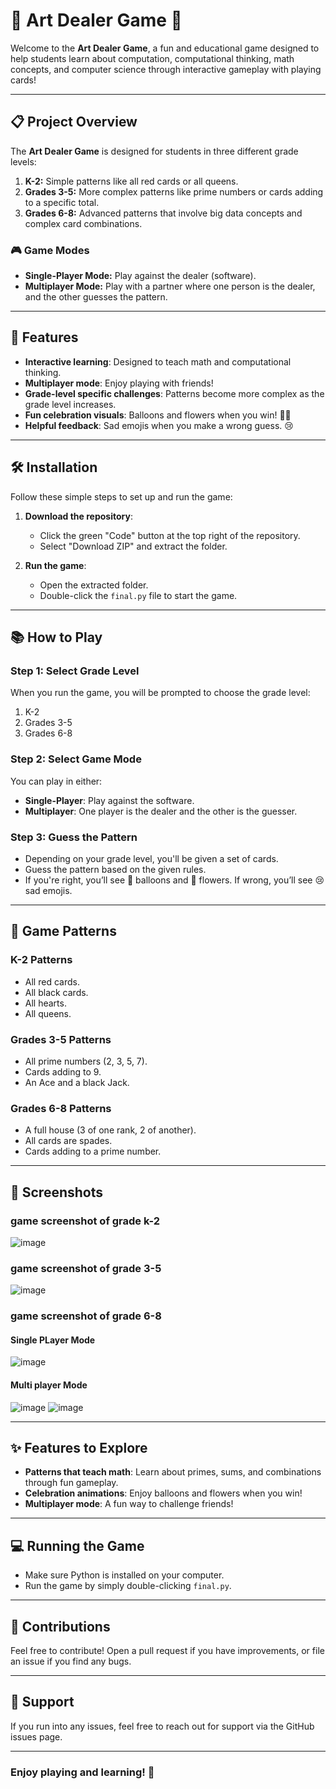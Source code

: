 # 🎨 Art Dealer Game 🎴

Welcome to the **Art Dealer Game**, a fun and educational game designed to help students learn about computation, computational thinking, math concepts, and computer science through interactive gameplay with playing cards!

---

## 📋 Project Overview

The **Art Dealer Game** is designed for students in three different grade levels:
1. **K-2:** Simple patterns like all red cards or all queens.
2. **Grades 3-5:** More complex patterns like prime numbers or cards adding to a specific total.
3. **Grades 6-8:** Advanced patterns that involve big data concepts and complex card combinations.

### 🎮 Game Modes
- **Single-Player Mode:** Play against the dealer (software).
- **Multiplayer Mode:** Play with a partner where one person is the dealer, and the other guesses the pattern.

---

## 🚀 Features

- **Interactive learning**: Designed to teach math and computational thinking.
- **Multiplayer mode**: Enjoy playing with friends!
- **Grade-level specific challenges**: Patterns become more complex as the grade level increases.
- **Fun celebration visuals**: Balloons and flowers when you win! 🎉🌸
- **Helpful feedback**: Sad emojis when you make a wrong guess. 😢

---

## 🛠 Installation

Follow these simple steps to set up and run the game:

1. **Download the repository**:
   - Click the green "Code" button at the top right of the repository.
   - Select "Download ZIP" and extract the folder.

2. **Run the game**:
   - Open the extracted folder.
   - Double-click the `final.py` file to start the game.

---

## 📚 How to Play

### **Step 1: Select Grade Level**
When you run the game, you will be prompted to choose the grade level:
1. K-2
2. Grades 3-5
3. Grades 6-8

### **Step 2: Select Game Mode**
You can play in either:
- **Single-Player**: Play against the software.
- **Multiplayer**: One player is the dealer and the other is the guesser.

### **Step 3: Guess the Pattern**
- Depending on your grade level, you'll be given a set of cards.
- Guess the pattern based on the given rules.
- If you're right, you’ll see 🎈 balloons and 🌸 flowers. If wrong, you’ll see 😢 sad emojis.

---

## 🧠 Game Patterns

### **K-2 Patterns**
- All red cards.
- All black cards.
- All hearts.
- All queens.

### **Grades 3-5 Patterns**
- All prime numbers (2, 3, 5, 7).
- Cards adding to 9.
- An Ace and a black Jack.

### **Grades 6-8 Patterns**
- A full house (3 of one rank, 2 of another).
- All cards are spades.
- Cards adding to a prime number.

---

## 📸 Screenshots

### game screenshot of grade k-2
![image](https://github.com/user-attachments/assets/cbd8a9e6-0946-47cb-8c78-cde56dd28148)

### game screenshot of grade 3-5
![image](https://github.com/user-attachments/assets/4dd26697-46d1-4f70-ae0d-3b4fc60387fc)

### game screenshot of grade 6-8
#### Single PLayer Mode
![image](https://github.com/user-attachments/assets/7a436636-e668-4b57-a0cb-58f5cb672666)

#### Multi player Mode
![image](https://github.com/user-attachments/assets/d8a10089-7bca-4eb7-b329-f058f8122552)
![image](https://github.com/user-attachments/assets/21d1d030-7450-481a-b0af-c1378f76fedf)



---

## ✨ Features to Explore

- **Patterns that teach math**: Learn about primes, sums, and combinations through fun gameplay.
- **Celebration animations**: Enjoy balloons and flowers when you win!
- **Multiplayer mode**: A fun way to challenge friends!

---

## 💻 Running the Game

- Make sure Python is installed on your computer.
- Run the game by simply double-clicking `final.py`.

---

## 📝 Contributions

Feel free to contribute! Open a pull request if you have improvements, or file an issue if you find any bugs.

---

## 📧 Support

If you run into any issues, feel free to reach out for support via the GitHub issues page.

---

### Enjoy playing and learning! 🎉


